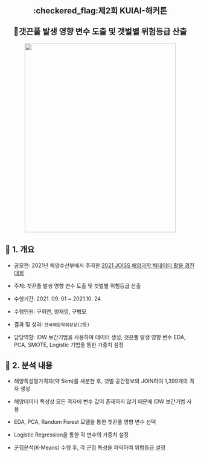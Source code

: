 <h2 align="center">:checkered_flag:제2회 KUIAI-해커톤<br><br>🌿갯끈풀 발생 영향 변수 도출 및 갯벌별 위험등급 산출</h2>

<p align = "center"><img src = "README Images/상장.png" width = "400" height = "500"></p>

<h2>🌿 1. 개요</h2>

- 공모전: 2021년 해양수산부에서 주최한 [2021 JOISS 해양과학 빅데이터 활용 경진대회](https://dacon.io/competitions/official/235793/overview/description)

- 주제: 갯끈풀 발생 영향 변수 도출 및 갯벌별 위험등급 산출

- 수행기간: 2021. 09. 01 ~ 2021.10. 24

- 수행인원: 구희연, 양재영, 구병모

- 결과 및 성과: `한국해양학회장상(2등)`

- 담당역할: IDW 보간기법을 사용하여 데이터 생성, 갯끈풀 발생 영향 변수 EDA, PCA, SMOTE, Logistic 기법을 통한 가중치 설정

<h2>🌿 2. 분석 내용</h2>

- 해양특성평가격자(약 5km)를 세분한 후, 갯벌 공간정보와 JOIN하여 1,399개의 격자 생성

- 해양데이터 특성상 모든 격자에 변수 값이 존재하지 않기 때문에 IDW 보간기법 사용

- EDA, PCA, Random Forest 모델을 통한 갯끈풀 영향 변수 선택

- Logistic Regression을 통한 각 변수의 가중치 설정

- 군집분석(K-Means) 수행 후, 각 군집 특성을 파악하여 위험등급 설정
